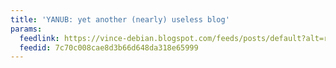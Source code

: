 ```yaml
---
title: 'YANUB: yet another (nearly) useless blog'
params:
  feedlink: https://vince-debian.blogspot.com/feeds/posts/default?alt=rss
  feedid: 7c70c008cae8d3b66d648da318e65999
---
```

